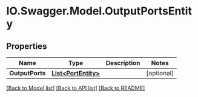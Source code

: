 # IO.Swagger.Model.OutputPortsEntity
## Properties

Name | Type | Description | Notes
------------ | ------------- | ------------- | -------------
**OutputPorts** | [**List&lt;PortEntity&gt;**](PortEntity.md) |  | [optional] 

[[Back to Model list]](../README.md#documentation-for-models) [[Back to API list]](../README.md#documentation-for-api-endpoints) [[Back to README]](../README.md)

